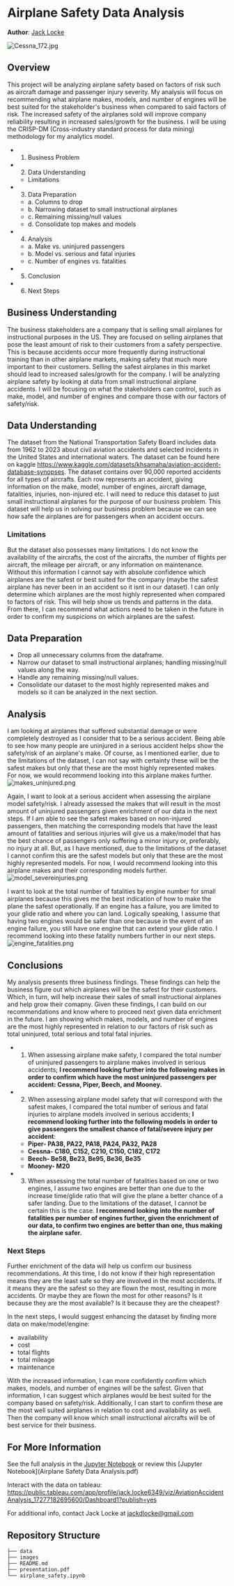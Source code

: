 

# Airplane Safety Data Analysis

**Author**: [Jack Locke](mailto:jackdlocke@gmail.com)

![Cessna_172.jpg](./images/Cessna_172.jpg)

## Overview
This project will be analyzing airplane safety based on factors of risk such as aircraft damage and passenger injury severity. My analysis will focus on recommending what airplane makes, models, and number of engines will be best suited for the stakeholder's business when compared to said factors of risk. The increased safety of the airplanes sold will improve company reliability resulting in increased sales/growth for the business. I will be using the CRISP-DM (Cross-industry standard process for data mining) methodology for my analytics model. 

* 1. Business Problem
* 2. Data Understanding
    * Limitations
* 3. Data Preparation
    * a. Columns to drop
    * b. Narrowing dataset to small instructional airplanes
    * c. Remaining missing/null values
    * d. Consolidate top makes and models
* 4. Analysis
    * a. Make vs. uninjured passengers
    * b. Model vs. serious and fatal injuries
    * c. Number of engines vs. fatalities
* 5. Conclusion
* 6. Next Steps


## Business Understanding
The business stakeholders are a company that is selling small airplanes for instructional purposes in the US. They are focused on selling airplanes that pose the least amount of risk to their customers from a safety perspective. This is because accidents occur more frequently during instructional training than in other airplane markets, making safety that much more important to their customers. Selling the safest airplanes in this market should lead to increased sales/growth for the company. I will be analyzing airplane safety by looking at data from small instructional airplane accidents. I will be focusing on what the stakeholders can control, such as make, model, and number of engines and compare those with our factors of safety/risk.  

## Data Understanding
The dataset from the National Transportation Safety Board includes data from 1962 to 2023 about civil aviation accidents and selected incidents in the United States and international waters. The dataset can be found here on kaggle https://www.kaggle.com/datasets/khsamaha/aviation-accident-database-synopses. The dataset contains over 90,000 reported accidents for all types of aircrafts. Each row represents an accident, giving information on the make, model, number of engines, aircraft damage, fatalities, injuries, non-injured etc. I will need to reduce this dataset to just small instructional airplanes for the purpose of our business problem. This dataset will help us in solving our business problem because we can see how safe the airplanes are for passengers when an accident occurs.  
### Limitations
But the dataset also possesses many limitations. I do not know the availability of the aircrafts, the cost of the aircrafts, the number of flights per aircraft, the mileage per aircraft, or any information on maintenance. Without this information I cannot say with absolute confidence which airplanes are the safest or best suited for the company (maybe the safest airplane has never been in an accident so it isnt in our dataset). I can only determine which airplanes are the most highly represented when compared to factors of risk. This will help show us trends and patterns in the data. From there, I can recommend what actions need to be taken in the future in order to confirm my suspicions on which airplanes are the safest. 


## Data Preparation
* Drop all unnecessary columns from the dataframe. 
* Narrow our dataset to small instructional airplanes; handling missing/null values along the way. 
* Handle any remaining missing/null values. 
* Consolidate our dataset to the most highly represented makes and models so it can be analyzed in the next section. 


## Analysis
I am looking at airplanes that suffered substantial damage or were completely destroyed as I consider that to be a serious accident. Being able to see how many people are uninjured in a serious accident helps show the safety/risk of an airplane's make. Of course, as I mentioned earlier, due to the limitations of the dataset, I can not say with certainty these will be the safest makes but only that these are the most highly represented makes. For now, we would recommend looking into this airplane makes further. 
![makes_uninjured.png](./images/makes_uninjured.png)

Again, I want to look at a serious accident when assessing the airplane model safety/risk. I already assessed the makes that will result in the most amount of uninjured passengers given enrichment of our data in the next steps. If I am able to see the safest makes based on non-injured passengers, then matching the corresponding models that have the least amount of fatalities and serious injuries will give us a make/model that has the best chance of passengers only suffering a minor injury or, preferably, no injury at all. But, as I have mentioned, due to the limitations of the dataset I cannot confirm this are the safest models but only that these are the most highly represented models. For now, I would recommend looking into this airplane makes and their corresponding models further. 
![model_severeinjuries.png](./images/model_severeinjuries.png)

I want to look at the total number of fatalities by engine number for small airplanes because this gives me the best indication of how to make the plane the safest operationally. If an engine has a failure, you are limited to your glide ratio and where you can land. Logically speaking, I assume that having two engines would be safer than one because in the event of an engine failure, you still have one engine that can extend your glide ratio. I recommend looking into these fatality numbers further in our next steps. 
![engine_fatalities.png](./images/engine_fatalities.png)


## Conclusions
My analysis presents three business findings. These findings can help the business figure out which airplanes will be the safest for their customers. Which, in turn, will help increase their sales of small instructional airplanes and help grow their comapny. Given these findings, I can build on our recommendations and know where to proceed next given data enrichment in the future. I am showing which makes, models, and number of engines are the most highly represented in relation to our factors of risk such as total uninjured, total serious and total fatal injuries.  

* 1. When assessing airplane make safety, I compared the total number of uninjured passengers to airplane makes involved in serious accidents; **I recommend looking further into the following makes in order to confirm which have the most uninjured passengers per accident: Cessna, Piper, Beech, and Mooney.** 
* 2. When assessing airplane model safety that will correspond with the safest makes, I compared the total number of serious and fatal injuries to airplane models involved in serious accidents; **I recommend looking further into the following models in order to give passengers the smallest chance of fatal/severe injury per accident**: 
    * **Piper- PA38, PA22, PA18, PA24, PA32, PA28** 
    * **Cessna- C180, C152, C210, C150, C182, C172**
    * **Beech- Be58, Be23, Be95, Be36, Be35**
    * **Mooney- M20**
* 3. When assessing the total number of fatalities based on one or two engines, I assume two engines are better than one due to the increase time/glide ratio that will give the plane a better chance of a safer landing. Due to the limitations of the dataset, I cannot be certain this is the case. **I recommend looking into the number of fatalities per number of engines further, given the enrichment of our data, to confirm two engines are better than one, thus making the airplane safer.** 



### Next Steps
Further enrichment of the data will help us confirm our business recommendations. At this time, I do not know if their high representation means they are the least safe so they are involved in the most accidents. If it means they are the safest so they are flown the most, resulting in more accidents. Or maybe they are flown the most for other reasons? Is it because they are the most available? Is it because they are the cheapest?

In the next steps, I would suggest enhancing the dataset by finding more data on make/model/engine: 

* availability
* cost
* total flights
* total mileage
* maintenance

With the increased information, I can more confidently confirm which makes, models, and number of engines will be the safest. Given that information, I can suggest which airplanes would be best suited for the company based on safety/risk. Additionally, I can start to confirm these are the most well suited airplanes in relation to cost and availability as well. Then the company will know which small instructional aircrafts will be of best service for their business. 


## For More Information

See the full analysis in the [Jupyter Notebook](airplane_safety.ipynb) or review this [Jupyter Notebook](Airplane Safety Data Analysis.pdf)

Interact with the data on tableau: https://public.tableau.com/app/profile/jack.locke6349/viz/AviationAccidentAnalysis_17277182695600/Dashboard1?publish=yes

For additional info, contact Jack Locke at [jackdlocke@gmail.com](mailto:jackdlocke@gmail.com)



## Repository Structure

```
├── data
├── images
├── README.md
├── presentation.pdf
└── airplane_safety.ipynb
```
